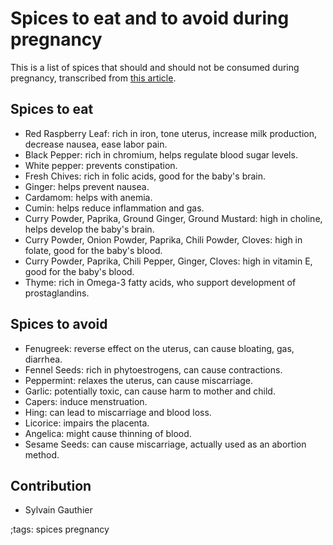 # Spices to eat and to avoid during pregnancy

This is a list of spices that should and should not be consumed during
pregnancy, transcribed from [this article](https://www.momspresso.com/parenting/article/what-are-the-spices-to-eat-and-avoid-during-pregnancy).


## Spices to eat

- Red Raspberry Leaf: rich in iron, tone uterus, increase milk production,
  decrease nausea, ease labor pain.
- Black Pepper: rich in chromium, helps regulate blood sugar levels.
- White pepper: prevents constipation.
- Fresh Chives: rich in folic acids, good for the baby's brain.
- Ginger: helps prevent nausea.
- Cardamom: helps with anemia.
- Cumin: helps reduce inflammation and gas.
- Curry Powder, Paprika, Ground Ginger, Ground Mustard: high in choline, helps
  develop the baby's brain.
- Curry Powder, Onion Powder, Paprika, Chili Powder, Cloves: high in folate,
  good for the baby's blood.
- Curry Powder, Paprika, Chili Pepper, Ginger, Cloves: high in vitamin E, good
  for the baby's blood.
- Thyme: rich in Omega-3 fatty acids, who support development of prostaglandins.

## Spices to avoid

- Fenugreek: reverse effect on the uterus, can cause bloating, gas, diarrhea.
- Fennel Seeds: rich in phytoestrogens, can cause contractions.
- Peppermint: relaxes the uterus, can cause miscarriage.
- Garlic: potentially toxic, can cause harm to mother and child.
- Capers: induce menstruation.
- Hing: can lead to miscarriage and blood loss.
- Licorice: impairs the placenta.
- Angelica: might cause thinning of blood.
- Sesame Seeds: can cause miscarriage, actually used as an abortion method.

## Contribution

- Sylvain Gauthier

;tags: spices pregnancy
